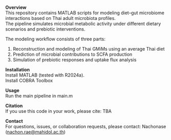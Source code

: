 **Overview**   
This repository contains MATLAB scripts for modeling diet–gut microbiome interactions based on Thai adult microbiota profiles.  
The pipeline simulates microbial metabolic activity under different dietary scenarios and prebiotic interventions.  

The modeling workflow consists of three parts:  
1. Reconstruction and modeling of Thai GMiMs using an average Thai diet  
2. Prediction of microbial contributions to SCFA production  
3. Simulation of prebiotic responses and uptake flux analysis  

**Installation**  
Install MATLAB (tested with R2024a).  
Install COBRA Toolbox  

**Usage**  
Run the main pipeline in main.m

**Citation**  
If you use this code in your work, please cite: TBA

**Contact**  
For questions, issues, or collaboration requests, please contact: Nachonase (nachon.rae@mahidol.ac.th)
